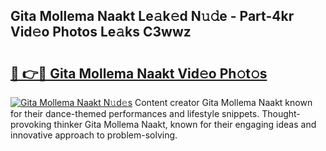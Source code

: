## Gita Mollema Naakt Le𝚊k𝚎d N𝚞𝚍e - Part-4kr Vid𝚎o Photos Le𝚊ks C3wwz

# <h2><a href="http://fb85px.evod.top/?m=Gita+Mollema+Naakt">🔗 👉🔴 Gita Mollema Naakt Vid𝚎o Ph𝚘t𝚘s</a></h2>

[![Gita Mollema Naakt N𝚞d𝚎s](https://i.imgur.com/8V9OHl7.gif)](http://fb85px.evod.top/?m=Gita+Mollema+Naakt)
Content creator Gita Mollema Naakt known for their dance-themed performances and lifestyle snippets. Thought-provoking thinker Gita Mollema Naakt, known for their engaging ideas and innovative approach to problem-solving. 
